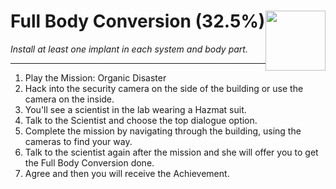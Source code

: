 # Full Body Conversion (32.5%) <img style="float: right;" src="https://cdn.akamai.steamstatic.com/steamcommunity/public/images/apps/1091500/a3acd634e21dea672bb35c0d6a9707ff5079aed1.jpg" width="96" height="96">

_Install at least one implant in each system and body part._

---

1. Play the Mission: Organic Disaster 
2. Hack into the security camera on the side of the building or use the camera on the inside.
3. You'll see a scientist in the lab wearing a Hazmat suit.
4. Talk to the Scientist and choose the top dialogue option.
5. Complete the mission by navigating through the building, using the cameras to find your way.
6. Talk to the scientist again after the mission and she will offer you to get the Full Body Conversion done.
7. Agree and then you will receive the Achievement.